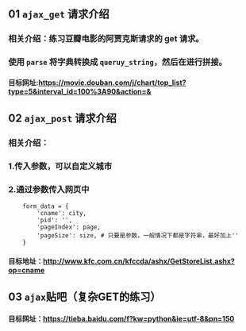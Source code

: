 ## 01 `ajax_get` 请求介绍
### 相关介绍：练习豆瓣电影的阿贾克斯请求的 get 请求。
### 使用 `parse` 将字典转换成 `queruy_string`，然后在进行拼接。
#### 目标网址:https://movie.douban.com/j/chart/top_list?type=5&interval_id=100%3A90&action=& 
## 02 `ajax_post` 请求介绍
### 相关介绍：
### 1.传入参数，可以自定义城市
### 2.通过参数传入网页中
        form_data = {
            'cname': city,
            'pid': '',
            'pageIndex': page,
            'pageSize': size, # 只要是参数，一般情况下都是字符串，最好加上''
        }
#### 目标地址：http://www.kfc.com.cn/kfccda/ashx/GetStoreList.ashx?op=cname 
## 03 `ajax`贴吧（复杂GET的练习）
#### 目标网址：https://tieba.baidu.com/f?kw=python&ie=utf-8&pn=150  
